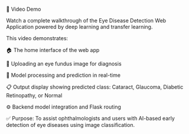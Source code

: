🎥 Video Demo

Watch a complete walkthrough of the Eye Disease Detection Web Application powered by deep learning and transfer learning.

This video demonstrates:

🏠 The home interface of the web app

📁 Uploading an eye fundus image for diagnosis

🧠 Model processing and prediction in real-time

📋 Output display showing predicted class: Cataract, Glaucoma, Diabetic Retinopathy, or Normal

⚙️ Backend model integration and Flask routing

✅ Purpose: To assist ophthalmologists and users with AI-based early detection of eye diseases using image classification.
